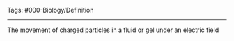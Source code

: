 Tags: #000-Biology/Definition 

---
The movement of charged particles in a fluid or gel under an electric field
